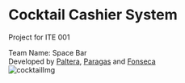 # Cocktail Cashier System
Project for ITE 001

Team Name: Space Bar  
Developed by [Paltera], [Paragas] and [Fonseca]  
![cocktailImg](https://images.all-free-download.com/images/graphiclarge/cocktail_of_highdefinition_picture_five_166470.jpg)

[Paltera]: https://github.com/TokenSlot
[Fonseca]: https://github.com/iashiarii
[Paragas]: https://github.com/owel123
